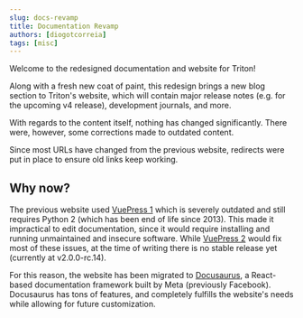 ```yaml
---
slug: docs-revamp
title: Documentation Revamp
authors: [diogotcorreia]
tags: [misc]
---
```


Welcome to the redesigned documentation and website for Triton!

Along with a fresh new coat of paint, this redesign brings a new blog section
to Triton's website, which will contain major release notes (e.g. for the upcoming v4 release),
development journals, and more.

With regards to the content itself, nothing has changed significantly.
There were, however, some corrections made to outdated content.

Since most URLs have changed from the previous website, redirects were put in place
to ensure old links keep working.

## Why now?

The previous website used [VuePress 1](https://v1.vuepress.vuejs.org/) which is
severely outdated and still requires Python 2 (which has been end of life since 2013).
This made it impractical to edit documentation, since it would require installing and
running unmaintained and insecure software.
While [VuePress 2](https://v2.vuepress.vuejs.org/) would fix most of these issues, at the
time of writing there is no stable release yet (currently at v2.0.0-rc.14).

For this reason, the website has been migrated to [Docusaurus](https://docusaurus.io/), a
React-based documentation framework built by Meta (previously Facebook).
Docusaurus has tons of features, and completely fulfills the website's needs while allowing
for future customization.

